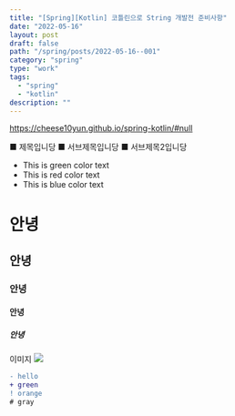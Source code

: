 ```yaml
---
title: "[Spring][Kotlin] 코틀린으로 String 개발전 준비사항"
date: "2022-05-16"
layout: post
draft: false
path: "/spring/posts/2022-05-16--001"
category: "spring"
type: "work"
tags:
  - "spring"
  - "kotlin"
description: ""
---
```


https://cheese10yun.github.io/spring-kotlin/#null

<span class="title__sub1"> ■ 제목입니당 </span>
<span class="title__sub2"> ■ 서브제목입니당 </span>
<span class="title__sub3"> ■ 서브제목2입니당 </span>
- This is <span class="text-mark__green">green color text</span>
- This is <span class="text-mark__red">red color text</span>
- This is <span class="text-mark__blue">blue color text</span>

# 안녕
## 안녕
### 안녕
#### 안녕
##### 안녕

이미지
![](./001-01.PNG)

```diff
- hello
+ green
! orange
# gray
```
